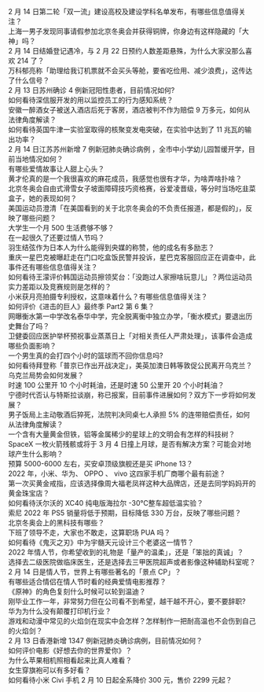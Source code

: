 2 月 14 日第二轮「双一流」建设高校及建设学科名单发布，有哪些信息值得关注？  
上海一男子发现同事请假参加北京冬奥会并获得铜牌，你身边有这样隐藏的「大神」吗？  
2 月 14 日结婚登记遇冷，与 2 月 22 日预约人数差距悬殊，为什么大家没那么喜欢 214 了？  
万科郁亮称「助理给我订机票就不会买头等舱，要省吃俭用、减少浪费」，这传达了什么信号？  
2 月 13 日苏州确诊 4 例新冠阳性患者，目前情况如何?  
如何看待深信服开发的用以监控员工的行为感知系统？  
安徽一醉酒女子被送入酒店后死于客房，酒店被判不作为赔偿 9 万多元，如何从法律角度解读？  
如何看待英国牛津一实验室取得的核聚变发电突破，在实验中达到了 11 兆瓦的输出功率？  
2 月 14 日江苏苏州新增 7 例新冠肺炎确诊病例 ，全市中小学幼儿园暂缓开学，目前当地情况如何？  
有哪些爱情故事让人甜上心头？  
黄才伦真的是一个我很喜欢的麻花成员，我感觉也很有才华，为啥弄啥扑啥？  
北京冬奥会自由式滑雪女子坡面障碍技巧资格赛，谷爱凌晋级，等分时当场吃韭菜盒子，她的表现如何？  
美国运动员澄清「在美国看到的关于北京冬奥会的不负责任报道，都是假的」，反映了哪些问题？  
大学生一个月 500 生活费够不够？  
在一起很久了还要过情人节吗？  
羽生结弦作为日本人为什么能得到央媒的称赞，他的成名有多励志？  
重庆一星巴克被曝赶走在门口吃盒饭民警并投诉，星巴克客服回应正在调查中，此事件还有哪些信息值得关注？  
如何看待王濛评价韩国运动员擦领奖台：「没跑过人家擦啥玩意儿」？两位运动员实力差距以及竞赛规则是怎样的？  
小米获月亮拍摄专利授权，这意味着什么？有哪些信息值得关注？  
如何评价《进击的巨人》最终季 Part2 第 6 集？  
网曝衡水第一中学改名泰华中学，完全脱离衡中独立办学，「衡水模式」要退出历史舞台了吗？  
卫健委回应医护举杯预祝事业蒸蒸日上「对相关责任人严肃处理」，该事件会造成哪些负面影响？  
一个男生真的会打四个小时的篮球而不回你信息吗?  
如何看待拜登称「普京已作出开战决定」，美英加澳日韩等敦促公民离开乌克兰？乌克兰局势会如何发展？  
时速 100 公里开 10 个小时耗油，还是时速 50 公里开 20 个小时耗油？  
宁德时代否认与特斯拉谈崩，称已报案，目前事件进展如何？双方下一步将如何发展？  
男子饭局上主动敬酒后猝死，法院判决同桌七人承担 5% 的连带赔偿责任，如何从法律角度解读？  
一个含有大量黄金但铁，铝等金属稀少的星球上的文明会有怎样的科技树？  
SpaceX 一枚火箭残骸或将于 3 月 4 日撞上月球，是否有解决方案？可能会对地球产生什么影响？  
预算 5000-6000 左右，买安卓顶级旗舰还是买 iPhone 13？  
2022 年，小米、华为、 OPPO 、 vivo 这四家手机厂商哪个最有前途？  
第一次买黄金戒指，应该选择像周大福老凤祥这种大品牌店，还是去同学妈妈开的黄金珠宝店？  
如何看待沃尔沃的 XC40 纯电版海拉尔 -30℃整车超低温实验？  
索尼 2022 年 PS5 销量将低于预期，目标降低 330 万台，反映了哪些问题？  
北京冬奥会上的黑科技有哪些？  
下班了领导不走，大家也不敢走，这算职场 PUA 吗？  
如何看待《鬼灭之刃》中为宇髓天元设计三个老婆这一情节？  
2022 年情人节，你希望收到的礼物是「量产的温柔」，还是「笨拙的真诚」？  
选择去二级医院做临床医生，还是选择去三甲医院超声或者影像这种辅助科室呢？  
2 月 14 日是情人节，世界上有哪些著名的「景点 CP」？  
有哪些适合情侣在情人节时看的经典爱情电影推荐？  
《原神》的角色复刻什么时候可以轮到温迪？  
刚毕业工作一年，非常努力但在公司看不到希望，越干越不开心，要不要辞职?  
华为为什么没有颠覆打印机行业？  
游戏和动漫中常见的火焰剑在现实中会怎样？怎样制作一把耐高温也不会伤到自己的火焰剑？  
2 月 13 日香港新增 1347 例新冠肺炎确诊病例，目前情况如何？  
如何评价电影《好想去你的世界爱你》？  
为什么苹果相机照相看起来比真人难看？  
女生穿旗袍可以有多好看？  
如何看待小米 Civi 手机 2 月 10 日起全系降价 300 元，售价 2299 元起？  

